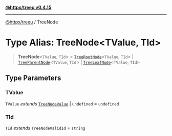 [**@httpx/treeu v0.4.15**](../README.md)

***

[@httpx/treeu](../README.md) / TreeNode

# Type Alias: TreeNode\<TValue, TId\>

> **TreeNode**\<`TValue`, `TId`\> = [`TreeRootNode`](../interfaces/TreeRootNode.md)\<`TValue`, `TId`\> \| [`TreeParentNode`](../interfaces/TreeParentNode.md)\<`TValue`, `TId`\> \| [`TreeLeafNode`](../interfaces/TreeLeafNode.md)\<`TValue`, `TId`\>

## Type Parameters

### TValue

`TValue` *extends* [`TreeNodeValue`](TreeNodeValue.md) \| `undefined` = `undefined`

### TId

`TId` *extends* `TreeNodeValidId` = `string`
